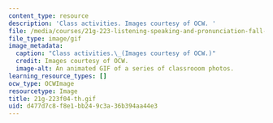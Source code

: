 ```yaml
---
content_type: resource
description: 'Class activities. Images courtesy of OCW. '
file: /media/courses/21g-223-listening-speaking-and-pronunciation-fall-2004/d477d7c8f8e1bb249c3a36b394aa44e3_21g-223f04-th.gif
file_type: image/gif
image_metadata:
  caption: "Class activities.\_(Images courtesy of OCW.)"
  credit: Images courtesy of OCW.
  image-alt: An animated GIF of a series of classrooom photos.
learning_resource_types: []
ocw_type: OCWImage
resourcetype: Image
title: 21g-223f04-th.gif
uid: d477d7c8-f8e1-bb24-9c3a-36b394aa44e3
---
```

